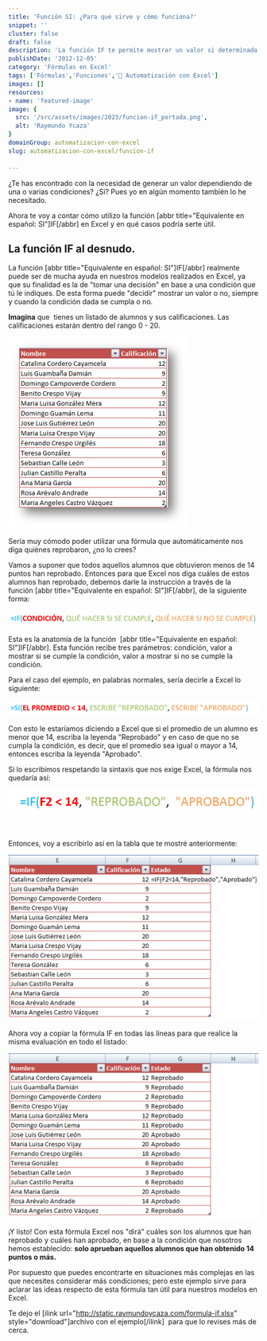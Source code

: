 ```yaml
---
title: 'Función SI: ¿Para qué sirve y cómo funciona?'
snippet: ''
cluster: false
draft: false 
description: 'La función IF te permite mostrar un valor si determinada condición se cumple y mostrar otro distinto si la condición no se cumple. Averigua cómo funciona.'
publishDate: '2012-12-05'
category: 'Fórmulas en Excel'
tags: ['Fórmulas','Funciones','🤖 Automatización con Excel']
images: []
resources: 
- name: 'featured-image'
image: {
  src: '/src/assets/images/2023/funcion-if_portada.png',
  alt: 'Raymundo Ycaza'
}
domainGroup: automatizacion-con-excel
slug: automatizacion-con-excel/funcion-if

---
```


¿Te has encontrado con la necesidad de generar un valor dependiendo de una o varias condiciones? ¿Sí? Pues yo en algún momento también lo he necesitado.

Ahora te voy a contar cómo utilizo la función \[abbr title="Equivalente en español: SI"\]IF\[/abbr\] en Excel y en qué casos podría serte útil.

## La función IF al desnudo.

La función \[abbr title="Equivalente en español: SI"\]IF\[/abbr\] realmente puede ser de mucha ayuda en nuestros modelos realizados en Excel, ya que su finalidad es la de "tomar una decisión" en base a una condición que tú le indiques. De esta forma puede "decidir" mostrar un valor o no, siempre y cuando la condición dada se cumpla o no.

**Imagina** que  tienes un listado de alumnos y sus calificaciones. Las calificaciones estarán dentro del rango 0 - 20.

[![Función IF](images/listado-nombres-alumnos1.png "Función IF")](http://raymundoycaza.com/wp-content/uploads/listado-nombres-alumnos1.png)

Sería muy cómodo poder utilizar una fórmula que automáticamente nos diga quiénes reprobaron, ¿no lo crees?

Vamos a suponer que todos aquellos alumnos que obtuvieron menos de 14 puntos han reprobado. Entonces para que Excel nos diga cuáles de estos alumnos han reprobado, debemos darle la instrucción a través de la función \[abbr title="Equivalente en español: SI"\]IF\[/abbr\], de la siguiente forma:

[![Función IF](images/2012-12-04-16_07_30-Editar-entrada-‹-Raymundo-Ycaza-—-WordPress1.png "Función IF")](http://raymundoycaza.com/wp-content/uploads/2012-12-04-16_07_30-Editar-entrada-‹-Raymundo-Ycaza-—-WordPress1.png)

Esta es la anatomía de la función  \[abbr title="Equivalente en español: SI"\]IF\[/abbr\]. Esta función recibe tres parámetros: condición, valor a mostrar si se cumple la condición, valor a mostrar si no se cumple la condición.

Para el caso del ejemplo, en palabras normales, sería decirle a Excel lo siguiente:

[![Función IF](images/2012-12-04-16_13_33-Editar-entrada-‹-Raymundo-Ycaza-—-WordPress1.png "Función IF")](http://raymundoycaza.com/wp-content/uploads/2012-12-04-16_13_33-Editar-entrada-‹-Raymundo-Ycaza-—-WordPress1.png)

Con esto le estaríamos diciendo a Excel que si el promedio de un alumno es menor que 14, escriba la leyenda "Reprobado" y en caso de que no se cumpla la condición, es decir, que el promedio sea igual o mayor a 14, entonces escriba la leyenda "Aprobado".

Si lo escribimos respetando la sintaxis que nos exige Excel, la fórmula nos quedaría así:

[![Fórmula IF](images/2012120443001.png "Fórmula IF")](http://raymundoycaza.com/wp-content/uploads/2012120443001.png)

 

Entonces, voy a escribirlo así en la tabla que te mostré anteriormente:

[![Función IF](images/2012120448361.png "Función IF")](http://raymundoycaza.com/wp-content/uploads/2012120448361.png)

Ahora voy a copiar la fórmula IF en todas las líneas para que realice la misma evaluación en todo el listado:

[![Fórmula IF](images/2012120454391.png "Fórmula IF")](http://raymundoycaza.com/wp-content/uploads/2012120454391.png)

¡Y listo! Con esta fórmula Excel nos "dirá" cuáles son los alumnos que han reprobado y cuáles han aprobado, en base a la condición que nosotros hemos establecido: **solo aprueban aquellos alumnos que han obtenido 14 puntos o más.**

Por supuesto que puedes encontrarte en situaciones más complejas en las que necesites considerar más condiciones; pero este ejemplo sirve para aclarar las ideas respecto de esta fórmula tan útil para nuestros modelos en Excel.

Te dejo el \[ilink url="http://static.raymundoycaza.com/formula-if.xlsx" style="download"\]archivo con el ejemplo\[/ilink\]  para que lo revises más de cerca.
